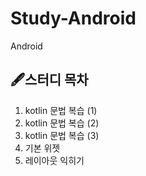 # Study-Android
Android

## 🖋️스터디 목차  
1. kotlin 문법 복습 (1)
2. kotlin 문법 복습 (2)
3. kotlin 문법 복습 (3)
4. 기본 위젯
5. 레이아웃 익히기


